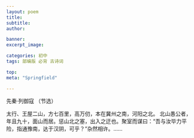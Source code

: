 ```yaml
---
layout: poem
title: 
subtitle: 
author: 

banner:
excerpt_image: 

categories: 初中
tags: 部编版 必背 古诗词

top: 
meta: "Springfield"

---
```


先秦·列御寇 （节选）

太行、王屋二山，方七百里，高万仞，本在冀州之南，河阳之北。
北山愚公者，年且九十，面山而居。惩山北之塞，出入之迂也。聚室而谋曰：“吾与汝毕力平险，指通豫南，达于汉阴，可乎？”杂然相许。……